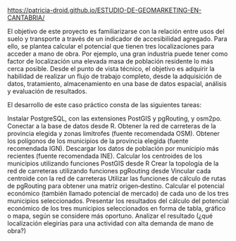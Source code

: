 https://patricia-droid.github.io/ESTUDIO-DE-GEOMARKETING-EN-CANTABRIA/

El objetivo de este proyecto es familiarizarse con la relación entre usos del suelo y transporte a través de un indicador de accesibilidad agregado. Para ello, se plantea calcular el potencial que tienen tres localizaciones para acceder a mano de obra. Por ejemplo, una gran industria puede tener como factor de localización una elevada masa de población residente lo más cerca posible. Desde el punto de vista técnico, el objetivo es adquirir la habilidad de realizar un flujo de trabajo completo, desde la adquisición de datos, tratamiento, almacenamiento en una base de datos espacial, análisis y evaluación de resultados.

El desarrollo de este caso práctico consta de las siguientes tareas:

Instalar PostgreSQL, con las extensiones PostGIS y pgRouting, y osm2po.
Conectar a la base de datos desde R.
Obtener la red de carreteras de la provincia elegida y zonas limítrofes (fuente recomendada OSM).
Obtener los polígonos de los municipios de la provincia elegida (fuente recomendada IGN).
Descargar los datos de población por municipio más recientes (fuente recomendada INE).
Calcular los centroides de los municipios utilizando funciones PostGIS desde R
Crear la topología de la red de carreteras utilizando funciones pgRouting desde
Vincular cada centroide con la red de carreteras
Utilizar las funciones de cálculo de rutas de pgRouting para obtener una matriz origen‐destino.
Calcular el potencial económico (también llamado potencial de mercado) de cada uno de los tres municipios seleccionados.
Presentar los resultados del cálculo del potencial económico de los tres municipios seleccionados en forma de tabla, gráfico o mapa, según se considere más oportuno.
Analizar el resultado (¿qué localización elegirías para una actividad con alta demanda de mano de obra?) 

